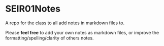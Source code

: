 # SEIR01Notes
A repo for the class to all add notes in markdown files to. 


Please **feel free** to add your own notes as markdown files, or improve the formatting/spelling/clarity of others notes. 